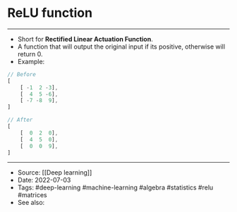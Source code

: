 # ReLU function
----
- Short for **Rectified Linear Actuation Function**.
- A function that will output the original input if its positive, otherwise will return 0.
- Example:
```js
// Before
[
	[ -1  2 -3],
	[  4  5 -6],
	[ -7 -8  9],
]

// After
[
	[  0  2  0],
	[  4  5  0],
	[  0  0  9],
]
```

---
- Source: [[Deep learning]]
- Date: 2022-07-03
- Tags: #deep-learning #machine-learning #algebra #statistics #relu #matrices
- See also: